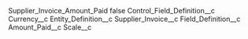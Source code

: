 <?xml version="1.0" encoding="UTF-8"?>
<CustomMetadata xmlns="http://soap.sforce.com/2006/04/metadata" xmlns:xsi="http://www.w3.org/2001/XMLSchema-instance" xmlns:xsd="http://www.w3.org/2001/XMLSchema">
    <label>Supplier_Invoice_Amount_Paid</label>
    <protected>false</protected>
    <values>
        <field>Control_Field_Definition__c</field>
        <value xsi:type="xsd:string">Currency__c</value>
    </values>
    <values>
        <field>Entity_Definition__c</field>
        <value xsi:type="xsd:string">Supplier_Invoice__c</value>
    </values>
    <values>
        <field>Field_Definition__c</field>
        <value xsi:type="xsd:string">Amount_Paid__c</value>
    </values>
    <values>
        <field>Scale__c</field>
        <value xsi:nil="true"/>
    </values>
</CustomMetadata>
